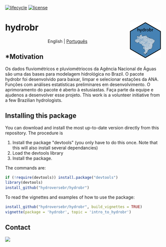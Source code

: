 [![lifecycle](https://img.shields.io/badge/lifecycle-experimental-orange.svg)](https://www.tidyverse.org/lifecycle/#experimental) 
[![license](https://img.shields.io/badge/license-GPL3-lightgrey.svg)](https://choosealicense.com/)
# hydrobr <img align='right' src='man/figures/logo.png' width="100">

<p align="center">
  <span>English</span> |
  <a href="https://github.com/hydroversebr/hydrobr/tree/main/lang/portugues">Português</a>

## *Motivation
Os dados fluviométricos e pluviométriocos da Agência Nacional de Águas são uma das bases para modelagem hidrológica no Brazil. O pacote hydrobr foi desenvolvido para baixar, limpar e selecionar estações da ANA. Funções com análises estatísticas preliminares em desenvolvimento. O aprimoramento do pacote é aberto à estusiastas. Faça parte da equipe e ajudenos a desenvolver esse projeto. This work is a volunteer initiative from a few Brazilian hydrologists. 

## Installing this package

You can download and install the most up-to-date version directly from this repository. The procedure is
1. Install the package "devtools" (you only have to do this once. Note that this will also install several dependancies)
2. Load the devtools library
3. Install the package.

The commands are:
``` R
if (!require(devtools)) install.package("devtools")
library(devtools)
install_github("hydroversebr/hydrobr")
```
To read the vignettes and examples of how to use the package:

``` R
install_github("hydroversebr/hydrobr", build_vignettes = TRUE)
vignette(package = 'hydrobr', topic = 'intro_to_hydrobr')
```

## Contact

<div> 
  <a href = "mailto:hydroversebr@gmail.com; tcalegario@gmail.com; daniel_althoff@hotmail.com;"><img src="https://img.shields.io/badge/Gmail-D14836?style=for-the-badge&logo=gmail&logoColor=white" target="_blank"></a>



